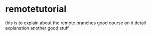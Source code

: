 # remotetutorial
this is to explain about the remote branches
good course on it
detail explanation
another good stuff
